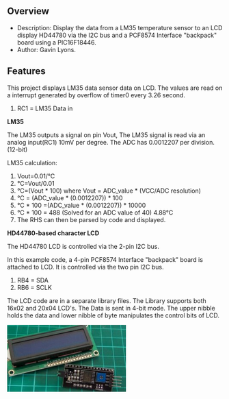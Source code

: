 

Overview
---------------------------
* Description: Display the data from a LM35 temperature sensor 
to an LCD display HD44780 via the I2C bus and a PCF8574 Interface "backpack" board
using a PIC16F18446.
* Author: Gavin Lyons.

Features
----------------------

This project displays  LM35 data sensor data on LCD. The values are read on a interrupt generated by overflow of timer0 every 3.26 second.

1. RC1 = LM35 Data in 

**LM35**

The LM35 outputs a signal on pin Vout, The LM35 signal is read via an analog input(RC1) 10mV per degree.  The ADC  has 0.0012207 per division. (12-bit)

LM35 calculation:

1.    Vout=0.01/°C
2.    °C=Vout/0.01
3.    °C=(Vout *  100) where  Vout = ADC_value * (VCC/ADC resolution)
4.    °C = (ADC_value * (0.0012207)) * 100
5.    °C * 100 =(ADC_value * (0.0012207)) * 10000 
6.    °C  * 100 = 488 (Solved for an ADC value of 40) 4.88°C
7.    The RHS can then be parsed by code and displayed.

**HD44780-based character LCD**

The HD44780  LCD is controlled via the 2-pin I2C bus.

In this example code, a 4-pin PCF8574 Interface "backpack" board is attached to LCD. It is controlled via the two pin I2C bus. 

1. RB4 = SDA
2. RB6 = SCLK 

The LCD code are in a separate library files. The Library supports both 16x02 and 20x04 LCD's.
The Data is sent in 4-bit mode. The upper nibble holds the data and lower nibble of byte manipulates the control bits of LCD. 

![PCF8574 & LCD ](https://github.com/gavinlyonsrepo/pic_16F1619_projects/blob/master/images/LCDPCF.jpg)

